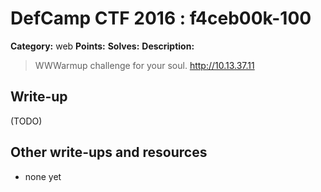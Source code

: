 # DefCamp CTF 2016 : f4ceb00k-100

**Category:** web
**Points:** 
**Solves:** 
**Description:**

> WWWarmup challenge for your soul. <http://10.13.37.11>

## Write-up

(TODO)

## Other write-ups and resources

* none yet
